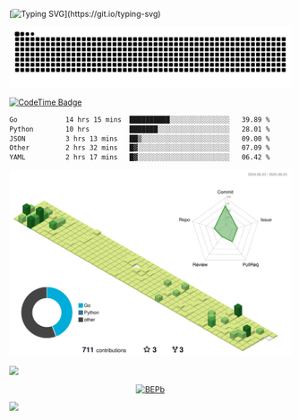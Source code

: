 [![Typing SVG](https://readme-typing-svg.demolab.com?font=JetBrains+Mono&duration=3000&center=true&vCenter=true&multiline=true&repeat=false&width=800&height=80&lines=Welcome+to+KevinMatt's+workshop;Do+not+go+gentle+into+that+good+night.)](https://git.io/typing-svg)

![snake-grid](https://raw.githubusercontent.com/kevinmatthe/kevinmatthe/output/github-contribution-grid-snake-dark.svg)

[![CodeTime Badge](https://img.shields.io/endpoint?style=flat-square&color=222&url=https%3A%2F%2Fapi.codetime.dev%2Fshield%3Fid%3D30418%26project%3D%26in=0)](https://codetime.dev)

<!--START_SECTION:waka-->

```txt
Go            14 hrs 15 mins  ██████████░░░░░░░░░░░░░░░   39.89 %
Python        10 hrs          ███████░░░░░░░░░░░░░░░░░░   28.01 %
JSON          3 hrs 13 mins   ██▒░░░░░░░░░░░░░░░░░░░░░░   09.00 %
Other         2 hrs 32 mins   █▓░░░░░░░░░░░░░░░░░░░░░░░   07.09 %
YAML          2 hrs 17 mins   █▓░░░░░░░░░░░░░░░░░░░░░░░   06.42 %
```

<!--END_SECTION:waka-->

<!--   profile-green-animate -->
![](./profile-3d-contrib/profile-green-animate.svg)

<!--  2d history skills -->
<img src="https://cr-skills-chart-widget.azurewebsites.net/api/api?username=kevinmatthe" width="auto"></img>

<p align="center"> 
<a href="https://github.com/ryo-ma/github-profile-trophy"><img src="https://github-profile-trophy.vercel.app/?username=kevinmatthe" alt="BEPb" /></a>
</p>

<img src="https://cr-ss-service.azurewebsites.net/api/ScreenShot?widget=summary&username=kevinmatthe" width="auto"></img>
